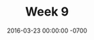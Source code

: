 ---
title: "Week 9"
layout: week
date: 2016-03-23 00:00:00 -0700
permalink: /logs/
goals:
  - "<a href='/indies/week9-projectwriting.html'>Crazy rapid thesis document writing</a>"
  - Establish project's graphic guidelines
nextclass: "Visual Design"
todo:
  - "(03/29) Prepare for Maaike's Office Hours"
done:
  - "(03/23) Evaluate/use Duolingo for one hour"
  - "(03/24) Evaluate/use Memrise for one hour"
  - "(03/24) Discussed storyboard with Amanda Leticia"
schedule:
  - "(03/29) 3:30-4pm Maaike's Office Hours"
---